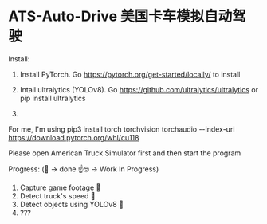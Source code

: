 # ATS-Auto-Drive 美国卡车模拟自动驾驶

Install:

1. Install PyTorch.
  Go https://pytorch.org/get-started/locally/ to install

2. Intall ultralytics (YOLOv8).
  Go https://github.com/ultralytics/ultralytics or pip install ultralytics
3. 

For me, I'm using
  pip3 install torch torchvision torchaudio --index-url https://download.pytorch.org/whl/cu118

Please open American Truck Simulator first and then start the program

Progress: (🤗 -> done ☝️🤓 -> Work In Progress)

1. Capture game footage 🤗
2. Detect truck's speed 🤗
3. Detect objects using YOLOv8 🤗
4. ???
